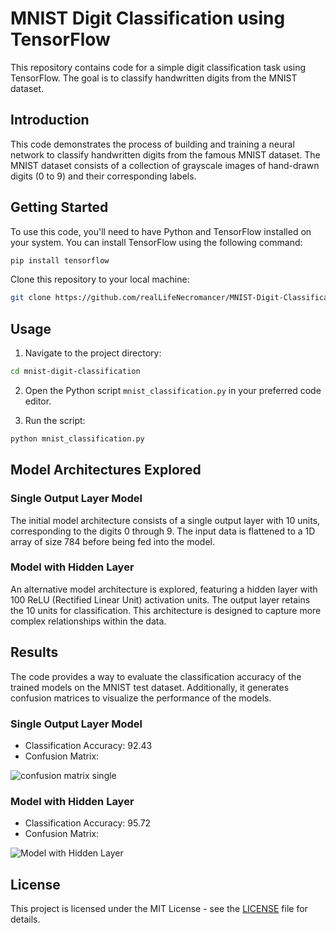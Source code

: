 # MNIST Digit Classification using TensorFlow

This repository contains code for a simple digit classification task using TensorFlow. The goal is to classify handwritten digits from the MNIST dataset.

## Introduction

This code demonstrates the process of building and training a neural network to classify handwritten digits from the famous MNIST dataset. The MNIST dataset consists of a collection of grayscale images of hand-drawn digits (0 to 9) and their corresponding labels.

## Getting Started

To use this code, you'll need to have Python and TensorFlow installed on your system. You can install TensorFlow using the following command:

```bash
pip install tensorflow
```

Clone this repository to your local machine:

```bash
git clone https://github.com/realLifeNecromancer/MNIST-Digit-Classification-using-TensorFlow.git
```

## Usage

1. Navigate to the project directory:

```bash
cd mnist-digit-classification
```

2. Open the Python script `mnist_classification.py` in your preferred code editor.

3. Run the script:

```bash
python mnist_classification.py
```

## Model Architectures Explored

### Single Output Layer Model

The initial model architecture consists of a single output layer with 10 units, corresponding to the digits 0 through 9. The input data is flattened to a 1D array of size 784 before being fed into the model.

### Model with Hidden Layer

An alternative model architecture is explored, featuring a hidden layer with 100 ReLU (Rectified Linear Unit) activation units. The output layer retains the 10 units for classification. This architecture is designed to capture more complex relationships within the data.

## Results

The code provides a way to evaluate the classification accuracy of the trained models on the MNIST test dataset. Additionally, it generates confusion matrices to visualize the performance of the models.

### Single Output Layer Model

- Classification Accuracy: 92.43
- Confusion Matrix:
  
![confusion matrix single](https://github.com/realLifeNecromancer/MNIST-Digit-Classification-using-TensorFlow/assets/108059668/f9e53468-889b-40b9-a3a1-c6d39da3517e)

### Model with Hidden Layer

- Classification Accuracy: 95.72
- Confusion Matrix:

![Model with Hidden Layer](https://github.com/realLifeNecromancer/MNIST-Digit-Classification-using-TensorFlow/assets/108059668/61f831c9-c551-4c8c-a2bc-54d5b470aedb)

## License

This project is licensed under the MIT License - see the [LICENSE](LICENSE) file for details.
